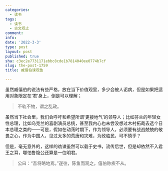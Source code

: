 ```yaml
---
categories:
  - 读书
tags:
  - 读书
  - 古文观止
comment: 
info: 
date: '2022-3-3'
type: post
layout: post
published: true
sha: c3ec2e7731171ebbc8cde1b7814040ee0774b7cf
slug: the-post-1759
title: 臧僖伯谏观鱼

---
```

虽然臧僖伯的说法有些严格，放在当下价值观里，多少会被人诟病，但是如果把适用对象限定在‘君’身上，倒是可以理解；

> 不轨不物，谓之乱政。

虽然当下社会里，我们会呼吁和希望所谓‘更接地气’的领导人；比如芬兰的年轻女性总理，比如乌克兰的喜剧演员总统，甚至我内心也未尝没想过木村拓哉去选个日本总理之类的——可是，假如在动荡时期下，作为领导人，必须要有战战兢兢的敬畏之心，作为中国人，见过太多的荒唐和灾难，为政临民，可不慎乎？

但是，毫无意外的，这样的劝谏虽然可以载于史书，流传后世，但是却依然不入君王之耳，哪怕鲁隐公还算是一位明君。

> 公曰：“吾将略地焉。”遂往，陈鱼而观之。僖伯称疾不从。

